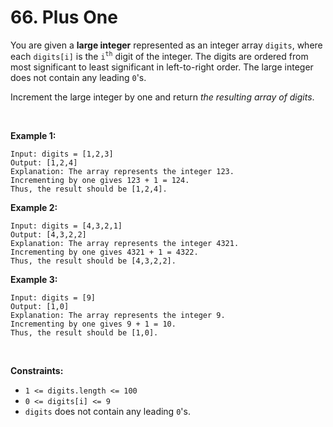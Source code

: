 # 66. Plus One

You are given a **large integer** represented as an integer array
`digits`, where each `digits[i]` is the `i`<sup>`th`</sup> digit of the
integer. The digits are ordered from most significant to least
significant in left-to-right order. The large integer does not contain
any leading `0`'s.

Increment the large integer by one and return *the resulting array of
digits*.

 

**Example 1:**

    Input: digits = [1,2,3]
    Output: [1,2,4]
    Explanation: The array represents the integer 123.
    Incrementing by one gives 123 + 1 = 124.
    Thus, the result should be [1,2,4].
        

**Example 2:**

    Input: digits = [4,3,2,1]
    Output: [4,3,2,2]
    Explanation: The array represents the integer 4321.
    Incrementing by one gives 4321 + 1 = 4322.
    Thus, the result should be [4,3,2,2].
        

**Example 3:**

    Input: digits = [9]
    Output: [1,0]
    Explanation: The array represents the integer 9.
    Incrementing by one gives 9 + 1 = 10.
    Thus, the result should be [1,0].
        

 

**Constraints:**

- `1 <= digits.length <= 100`
- `0 <= digits[i] <= 9`
- `digits` does not contain any leading `0`'s.
